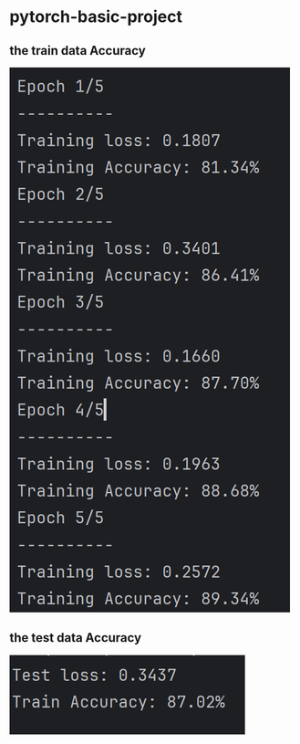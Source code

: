 # pytorch-basic-project
## the train data Accuracy
![train.png](train.png)

## the test data Accuracy
![test.png](test.png)